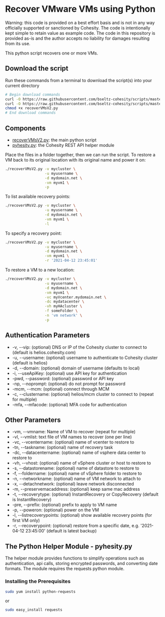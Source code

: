 # Recover VMware VMs using Python

Warning: this code is provided on a best effort basis and is not in any way officially supported or sanctioned by Cohesity. The code is intentionally kept simple to retain value as example code. The code in this repository is provided as-is and the author accepts no liability for damages resulting from its use.

This python script recovers one or more VMs.

## Download the script

Run these commands from a terminal to download the script(s) into your current directory

```bash
# Begin download commands
curl -O https://raw.githubusercontent.com/bseltz-cohesity/scripts/master/python/recoverVMsV2/recoverVMsV2.py
curl -O https://raw.githubusercontent.com/bseltz-cohesity/scripts/master/python/pyhesity.py
chmod +x recoverVMsV2.py
# End download commands
```

## Components

* [recoverVMsV2.py](https://raw.githubusercontent.com/bseltz-cohesity/scripts/master/python/recoverVMsV2/recoverVMsV2.py): the main python script
* [pyhesity.py](https://raw.githubusercontent.com/bseltz-cohesity/scripts/master/python/pyhesity/pyhesity.py): the Cohesity REST API helper module

Place the files in a folder together, then we can run the script. To restore a VM back to its original location with its original name and power it on:

```bash
./recoverVMsV2.py -v mycluster \
                  -u myusername \
                  -d mydomain.net \
                  -vm myvm1 \
                  -p
```

To list available recovery points:

```bash
./recoverVMsV2.py -v mycluster \
                  -u myusername \
                  -d mydomain.net \
                  -vm myvm1 \
                  -l
```

To specify a recovery point:

```bash
./recoverVMsV2.py -v mycluster \
                  -u myusername \
                  -d mydomain.net \
                  -vm myvm1 \
                  -r '2021-04-12 23:45:01'
```

To restore a VM to a new location:

```bash
./recoverVMsV2.py -v mycluster \
                  -u myusername \
                  -d mydomain.net \
                  -vm myvm1 \
                  -vc myVcenter.mydomain.net \
                  -dc mydatacenter \
                  -vh myHAcluster \
                  -f someFolder \
                  -n 'vm network' \
                  -p
```

## Authentication Parameters

* -v, --vip: (optional) DNS or IP of the Cohesity cluster to connect to (default is helios.cohesity.com)
* -u, --username: (optional) username to authenticate to Cohesity cluster (default is helios)
* -d, --domain: (optional) domain of username (defaults to local)
* -i, --useApiKey: (optional) use API key for authentication
* -pwd, --password: (optional) password or API key
* -np, --noprompt: (optional) do not prompt for password
* -mcm, --mcm: (optional) connect through MCM
* -c, --clustername: (optional) helios/mcm cluster to connect to (repeat for multiple)
* -mfa, --mfacode: (optional) MFA code for authentication

## Other Parameters

* -vm, --vmname: Name of VM to recover (repeat for multiple)
* -vl, --vmlist: text file of VM names to recover (one per line)
* -vc, --vcentername: (optional) name of vcenter to restore to
* -tn, --taskname: (optional) name of recovery task
* -dc, --datacentername: (optional) name of vsphere data center to restore to
* -vh, --vhost: (optional) name of vSphere cluster or host to restore to
* -s, --datastorename: (optional) name of datastore to restore to
* -f, --foldername: (optional) name of vSphere folder to restore to
* -n, --networkname: (optional) name of VM network to attach to
* -x, --detachnetwork: (optional) leave network disconnected
* -m, --preservemacaddress: (optional) keep same mac address
* -t, --recoverytype: (optional) InstantRecovery or CopyRecovery (default is InstantRecovery)
* -pre, --prefix: (optional) prefix to apply to VM name
* -p, --poweron: (optional) power on the VM
* -l, --listrecoverypoints: (optional) show available recovery points (for first VM only)
* -r, --recoverypoint: (optional) restore from a specific date, e.g. '2021-04-12 23:45:00' (default is latest backup)

## The Python Helper Module - pyhesity.py

The helper module provides functions to simplify operations such as authentication, api calls, storing encrypted passwords, and converting date formats. The module requires the requests python module.

### Installing the Prerequisites

```bash
sudo yum install python-requests
```

or

```bash
sudo easy_install requests
```
